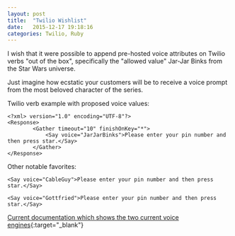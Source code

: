 ```yaml
---
layout: post
title:  "Twilio Wishlist"
date:   2015-12-17 19:18:16
categories: Twilio, Ruby
---
```


I wish that it were possible to append pre-hosted voice attributes on Twilio verbs "out of the box", specifically the "allowed value" Jar-Jar Binks from the Star Wars universe. 

Just imagine how ecstatic your customers will be to receive a voice prompt from the most beloved character of the series.

Twilio verb example with proposed voice values:

	<?xml> version="1.0" encoding="UTF-8"?>
	<Response>
			<Gather timeout="10" finishOnKey="*">
				<Say voice="JarJarBinks">Please enter your pin number and then press star.</Say>
			</Gather>
	</Response>

Other notable favorites:

	<Say voice="CableGuy">Please enter your pin number and then press star.</Say>

	<Say voice="Gottfried">Please enter your pin number and then press star.</Say>

[Current documentation which shows the two current voice engines](https://www.twilio.com/docs/api/twiml/say){:target="_blank"}

